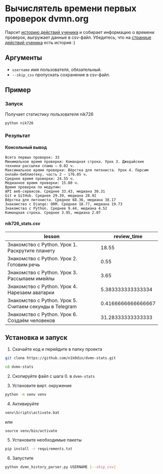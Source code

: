 # Вычислятель времени первых проверок dvmn.org
Парсит [историю действий ученика](https://dvmn.org/user/nik726/history/) и собирает информацию о времени проверок, выгружает данные в csv-файл. Убедитесь, что на [странице действий ученика](https://dvmn.org/user/nik726/history/) есть история :)

## Аргументы
- `username` имя пользователя, обязательный.
- `--skip_csv` пропускать сохранение в csv-файл.

## Пример

### Запуск
Получает статистику пользователя nik726
  ```sh
  python nik726

  ```

### Результат

#### Консольный вывод
  ```
  Всего первых проверок: 33
  Минимальное время проверки: Командная строка. Урок 3. Джедайские техники рассылки спама – 0.02 ч.
  Максимальное время проверки: Вёрстка для питониста. Урок 4. Парсим онлайн-библиотеку, часть 2 – 176.05 ч.
  Среднее время проверки: 24.55 ч.
  Медианное время проверки: 15.80 ч.
  Время проверки по модулям:
  API веб-сервисов. Среднее 33.43, медиана 30.31
  Git и GitHub. Среднее 29.39, медиана 28.92
  Вёрстка для питониста. Среднее 68.36, медиана 38.17
  Знакомство с Django: ORM. Среднее 18.77, медиана 19.73
  Знакомство с Python. Среднее 9.44, медиана 4.52
  Командная строка. Среднее 3.95, медиана 2.07
  ```
#### nik726_stats.csv
lesson|review_time
------|-----------
Знакомство с Python. Урок 1. Раскрутите планету|18.55
Знакомство с Python. Урок 2. Готовим речь|0.55
Знакомство с Python. Урок 3. Рассылаем имейлы|3.65
Знакомство с Python. Урок 4. Нарезаем аватарки|5.383333333333334
Знакомство с Python. Урок 5. Считаем секунды в Telegram|0.4166666666666667
Знакомство с Python. Урок 6. Создаём человеков|31.28333333333333

## Установка и запуск

1. Скачайте код и перейдите в папку проекта
  ```bash
  git clone https://github.com/n1k0din/dvmn-stats.git
  ```  
  ```bash
  cd dvmn-stats
  ```
2. Скопируйте файл с шага 0. в `dvmn-stats`

3. Установите вирт. окружение
```bash
python -m venv venv
```
4. Активируйте
```bash
venv\Scripts\activate.bat
```
 или
 ```
 source venv/bin/activate
 ```
5. Установите необходимые пакеты
```bash
pip install -r requirements.txt
```
6. Запустите
```bash
python dvmn_history_parser.py USERNAME [--skip_csv]
```
